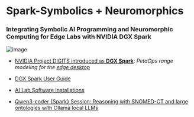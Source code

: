 # Spark-Symbolics + Neuromorphics

### Integrating Symbolic AI Programming and Neuromorphic Computing for Edge Labs with NVIDIA DGX Spark 

![image](https://github.com/user-attachments/assets/59fda2cd-6465-47c9-b9ee-e4c71e088049)


 - [NVIDIA Project DIGITS introduced as **DGX Spark**](https://www.nvidia.com/en-us/project-digits/): *PetaOps range modeling for the* [*edge desktop*](https://nvdam.widen.net/s/tlzm8smqjx/workstation-datasheet-dgx-spark-gtc25-spring-nvidia-us-3716899-web)
 - [DGX Spark User Guide](https://docs.nvidia.com/dgx/dgx-spark/dgx-spark.pdf)
 - [AI Lab Software Installations](https://github.com/rtrelease/Spark-Symbolics-Neuromorphics/blob/main/SparkAILabSoftwareInstallations.md)

 - [Qwen3-coder {Spark} Session: Reasoning with SNOMED-CT and large ontologies with Ollama local LLMs](https://github.com/rtrelease/Jetson-Symbolics-Neuromorphics/blob/main/Qwen3-coder-Spark-chat-PythonOWLReasoningwithLLMs.md)
